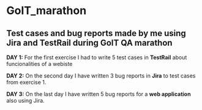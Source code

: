 # GoIT_marathon
## Test cases and bug reports made by me using Jira and TestRail during GoIT QA marathon

**DAY 1:** For the first exercise I had to write 5 test cases in **TestRail** about funcionalities of a webiste

**DAY 2:** On the second day I have written 3 bug reports in **Jira** to test cases from exercise 1.

**DAY 3:** On the last day I have written 5 bug reports for a **web application** also using Jira.
